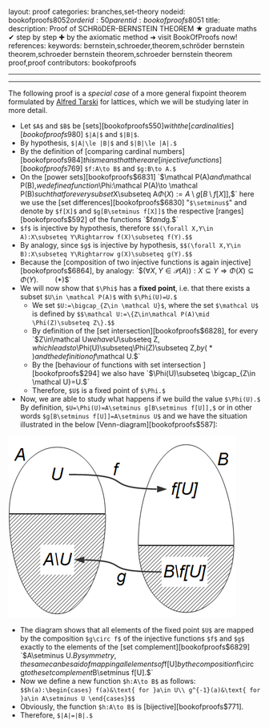 layout: proof
categories: branches,set-theory
nodeid: bookofproofs$8052
orderid: 50
parentid: bookofproofs$8051
title: 
description:  Proof of SCHRöDER-BERNSTEIN THEOREM &#9733; graduate maths &#10004; step by step &#10010; by the axiomatic method &#10140; visit BookOfProofs now!
references: 
keywords: bernstein,schroeder,theorem,schröder bernstein theorem,schroeder bernstein theorem,schroeder bernstein theorem proof,proof
contributors: bookofproofs


---


---

The following proof is a _special case_ of a more general fixpoint theorem formulated by 
[Alfred Tarski](https://mathshistory.st-andrews.ac.uk/Biographies/Tarski/) for lattices, which we will be studying later in more detail.

* Let `$A$` and `$B$` be [sets][bookofproofs$550] with the [cardinalities][bookofproofs$980]  `$|A|$` and `$|B|$`.
* By hypothesis, `$|A|\le |B|$` and `$|B|\le |A|.$` 
* By the definition of [comparing cardinal numbers][bookofproofs$984] this means that there are [injective functions][bookofproofs$769] `$f:A\to B$` and `$g:B\to A.$`
* On the [power sets][bookofproofs$6831] `$\mathcal P(A)$` and `$\mathcal P(B),$` we define a function `$\Phi:\mathcal P(A)\to \mathcal P(B)$` such that for every subset `$X\subseteq A$` `$$\Phi(X):=A\setminus g[B\setminus f[X]],$$`
here we use the [set differences][bookofproofs$6830] "`$\setminus$`" and denote by `$f[X]$` and `$g[B\setminus f[X]]$` the respective [ranges][bookofproofs$592] of the functions `$f$` and `$g.$`
* `$f$` is injective by hypothesis, therefore 
`$$(\forall X,Y\in A):X\subseteq Y\Rightarrow f(X)\subseteq f(Y).$$`
* By analogy, since `$g$` is injective by hypothesis,
`$$(\forall X,Y\in B):X\subseteq Y\Rightarrow g(X)\subseteq g(Y).$$`
* Because the [composition of two injective functions is again injective][bookofproofs$6864], by analogy:
`$$(\forall X,Y\in \mathcal P(A)):X\subseteq Y\Rightarrow \Phi(X)\subseteq \Phi(Y).\quad\quad( * )$$`
* We will now show that `$\Phi$` has a **fixed point**, i.e. that there exists a subset `$U\in \mathcal P(A)$` with `$\Phi(U)=U.$` 
   * We set `$U:=\bigcap_{Z\in \mathcal U}$`, where the set `$\mathcal U$` is defined by 
`$$\mathcal U:=\{Z\in\mathcal P(A)\mid \Phi(Z)\subseteq Z\}.$$`
   * By definition of the [set intersection][bookofproofs$6828], for every `$Z\in\mathcal U$` we have `$U\subseteq Z$`, which leads to `$\Phi(U)\subseteq\Phi(Z)\subseteq Z,$` by `$( * )$` and the definition of `$\mathcal U.$` 
   * By the [behaviour of functions with set intersection ][bookofproofs$294] we also have `$\Phi(U)\subseteq \bigcap_{Z\in \mathcal U}=U.$`
   * Therefore, `$U$` is a fixed point of `$\Phi.$`
* Now, we are able to study what happens if we build the value `$\Phi(U).$` By definition, `$U=\Phi(U)=A\setminus g[B\setminus f[U]],$` or in other words `$g[B\setminus f[U]]=A\setminus U$` and we have the situation illustrated in the below [Venn-diagram][bookofproofs$587]:


![schroederbernstein](https://github.com/bookofproofs/bookofproofs.github.io/blob/main/_sources/_assets/images/examples/schroederbernstein.png?raw=true)


* The diagram shows that all elements of the fixed point `$U$` are mapped by the composition `$g\circ f$` of the injective functions `$f$` and `$g$` exactly to the elements of the [set complement][bookofproofs$6829] `$A\setminus U.$` By symmetry, the same can be said of mapping all elements of `$f[U]$` by the composition `$f\circ g$` to the set complement `$B\setminus f[U].$`
* Now we define a new function `$h:A\to B$` as follows:
`$$h(a):\begin{cases}
f(a)&\text{ for }a\in U\\
g^{-1}(a)&\text{ for }a\in A\setminus U
\end{cases}$$`
* Obviously, the function `$h:A\to B$` is [bijective][bookofproofs$771].
* Therefore, `$|A|=|B|.$`
